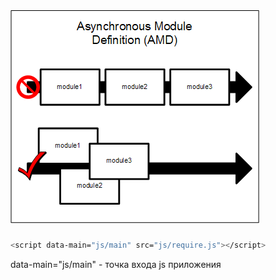 # ![alt text](../images/Asynchronous_Module_Definition_overview.png "Title")

```sh
<sсript data-main="js/main" src="js/require.js"></sсript>
```

data-main="js/main" - точка входа js приложения
